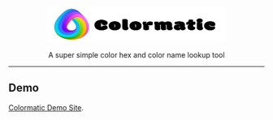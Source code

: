 <p align="center">
  <a href="https://github.com/EmiliNova/Colormatic" target="_blank">
	<picture>
	  <source media="(prefers-color-scheme: dark)" srcset="https://raw.githubusercontent.com/EmiliNova/Colormatic/refs/heads/main/colormatic-logo-light.svg">
	  <source media="(prefers-color-scheme: light)" srcset="https://raw.githubusercontent.com/EmiliNova/Colormatic/refs/heads/main/colormatic-logo-dark.svg">
	  <img alt="Tailwind CSS" src="https://raw.githubusercontent.com/EmiliNova/Colormatic/refs/heads/main/colormatic-logo-dark.svg" width="350" height="70" style="max-width: 100%;">
	</picture>
  </a>
</p>

<p align="center">
 A super simple color hex and color name lookup tool
</p>


---

## Demo

[Colormatic Demo Site](https://tools.mydesigncrate.net/colormatic).
